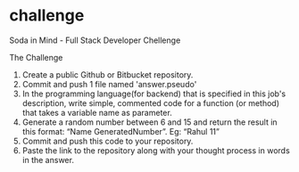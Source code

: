 # challenge
Soda in Mind - Full Stack Developer Chellenge

The Challenge

  1. Create a public Github or Bitbucket repository.
  2. Commit and push 1 file named 'answer.pseudo'
  3. In the programming language(for backend) that is specified in this job's description, write simple, commented code for a function (or method) that takes a variable name as parameter.
  4. Generate a random number between 6 and 15 and return the result in this format: “Name GeneratedNumber”. Eg: “Rahul 11”
  5. Commit and push this code to your repository.
  6. Paste the link to the repository along with your thought process in words in the answer.
